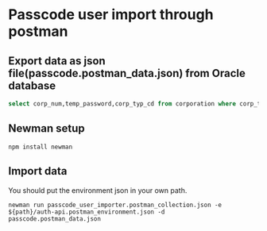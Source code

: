 # Passcode user import through postman

## Export data as json file(passcode.postman_data.json) from Oracle database

```sql
select corp_num,temp_password,corp_typ_cd from corporation where corp_typ_cd='CP'  and temp_password is not null;
```

## Newman setup

```npm
npm install newman
```

## Import data

You should put the environment json in your own path.

```newman
newman run passcode_user_importer.postman_collection.json -e ${path}/auth-api.postman_environment.json -d passcode.postman_data.json
```
